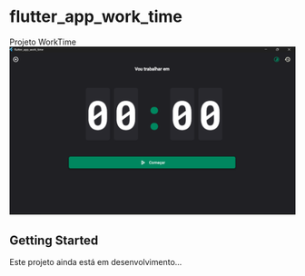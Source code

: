 # flutter_app_work_time

Projeto WorkTime
![tela](/redme_img/workTime_screem.png)

## Getting Started

Este projeto ainda está em desenvolvimento...

